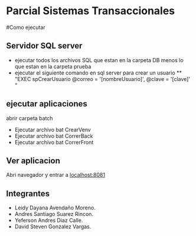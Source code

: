 # Parcial Sistemas Transaccionales

#Como ejecutar

## Servidor SQL server
* ejecutar todos los archivos SQL que estan en la carpeta DB menos lo que estan en la carpeta prueba
* ejecutar el siguiente comando en sql server para crear un usuario 
** "EXEC spCrearUsuario @correo = '[nombreUsuario]', @clave = '[clave]' "


## ejecutar aplicaciones 

abrir carpeta batch
* Ejecutar archivo bat CrearVenv
* Ejecutar archivo bat CorrerBack
* Ejecutar archivo bat CorrerFront

##  Ver aplicacion
Abri navegador y entrar a [localhost:8081](localhost:8081)

## Integrantes
* Leidy Dayana Avendaño Moreno.
* Andres Santiago Suarez Rincon.
* Yeferson Andres Diaz Calle.
* David Steven Gonzalez Vargas.
